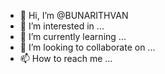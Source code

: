 - 👋 Hi, I’m @BUNARITHVAN
- 👀 I’m interested in ...
- 🌱 I’m currently learning ...
- 💞️ I’m looking to collaborate on ...
- 📫 How to reach me ...

<!---
BUNARITHVAN/BUNARITHVAN is a ✨ special ✨ repository because its `README.md` (this file) appears on your GitHub profile.
You can click the Preview link to take a look at your changes.
--->
